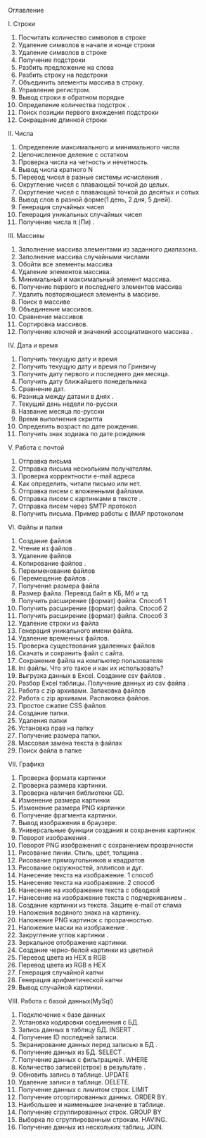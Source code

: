 Оглавление

I. Строки 
1. Посчитать количество символов в строке 
2. Удаление символов в начале и конце строки
3. Удаление символов в строке 
4. Получение подстроки 
5. Разбить предложение на слова
6. Разбить строку на подстроки 
7. Объединить элементы массива в строку.
8. Управление регистром.
9. Вывод строки в обратном порядке
10. Определение количества подстрок .
11. Поиск позиции первого вхождения подстроки 
12. Сокращение длинной строки

II. Числа
1. Определение максимального и минимального числа  
2. Целочисленное деление с остатком 
3. Проверка числа на четность и нечетность.
4. Вывод числа кратного N 
5. Перевод чисел в разные системы исчисления . 
6. Округление чисел с плавающей точкой до целых. 
7. Округление чисел с плавающей точкой до десятых и сотых 
8. Вывод слов в разной форме(1 день, 2 дня, 5 дней). 
9. Генерация случайных чисел 
10. Генерация уникальных случайных чисел 
11. Получение числа π (Пи) .

III. Массивы
1. Заполнение массива элементами из заданного диапазона.
2. Заполнение массива случайными числами
3. Обойти все элементы массива 
4. Удаление элементов массива.
5. Минимальный и максимальный элемент массива. 
6. Получение первого и последнего элементов массива 
7. Удалить повторяющиеся элементы в массиве.
8. Поиск в массиве 
9. Объединение массивов. 
10. Сравнение массивов  
11. Сортировка массивов. 
12. Получение ключей и значений ассоциативного массива . 

IV. Дата и время
1. Получить текущую дату и время  
2. Получить текущую дату и время по Гринвичу 
3. Получить дату первого и последнего дня месяца. 
4. Получить дату ближайшего понедельника  
5. Сравнение дат. 
6. Разница между датами в днях . 
7. Текущий день недели по-русски 
8. Название месяца по-русски  
9. Время выполнения скрипта  
10. Определить возраст по дате рождения. 
11. Получить знак зодиака по дате рождения 

V. Работа с почтой
1. Отправка письма  
2. Отправка письма нескольким получателям. 
3. Проверка корректности e-mail адреса 
4. Как определить, читали письмо или нет. 
5. Отправка писем с вложенными файлами. 
6. Отправка писем с картинками в тексте . 
7. Отправка писем через SMTP протокол 
8. Получить письма. Пример работы с IMAP протоколом  

VI. Файлы и папки 
1. Создание файлов 
2. Чтение из файлов . 
3. Удаление файлов 
4. Копирование файлов . 
5. Переименование файлов  
6. Перемещение файлов . 
7. Получение размера файла  
8. Размер файла. Перевод байт в КБ, Мб и тд  
9. Получить расширение (формат) файла. Способ 1 
10. Получить расширение (формат) файла. Способ 2 
11. Получить расширение (формат) файла. Способ 3 
12. Удаление строки из файла  
13. Генерация уникального имени файла. 
14. Удаление временных файлов. 
15. Проверка существования удаленных файлов  
16. Скачать и сохранить файл с сайта. 
17. Сохранение файла на компьютер пользователя 
18. Ini файлы. Что это такое и как их использовать? 
19. Выгрузка данных в Excel. Создание csv файлов . 
20. Разбор Excel таблицы. Получение данных из csv файла . 
21. Работа с zip архивами. Запаковка файлов  
22. Работа с zip архивами. Распаковка файлов. 
23. Простое сжатие CSS файлов  
24. Создание папки. 
25. Удаления папки  
26. Установка прав на папку 
27. Получение размера папки.
28. Массовая замена текста в файлах  
29. Поиск файла в папке  

VII. Графика 
1. Проверка формата картинки  
2. Проверка размера картинки. 
3. Проверка наличия библиотеки GD. 
4. Изменение размера картинки 
5. Изменение размера PNG картинки 
6. Получение фрагмента картинки. 
7. Вывод изображения в браузере. 
8. Универсальные функции создания и сохранения картинок 
9. Поворот изображения . 
10. Поворот PNG изображения с сохранением прозрачности 
11. Рисование линии. Стиль, цвет, толщина . 
12. Рисование прямоугольников и квадратов 
13. Рисование окружностей, эллипсов и дуг. 
14. Нанесение текста на изображение. 1 способ 
15. Нанесение текста на изображение. 2 способ 
16. Нанесение на изображение текста с обводкой  
17. Нанесение на изображение текста с подчеркиванием . 
18. Создание картинки из текста. Защите e-mail от спама  
19. Наложения водяного знака на картинку. 
20. Наложение PNG картинок с прозрачностью. 
21. Наложение маски на изображение . 
22. Закругление углов картинки . 
23. Зеркальное отображение картинки. 
24. Создание черно-белой картинки из цветной 
25. Перевод цвета из HEX в RGB 
26. Перевод цвета из RGB в HEX 
27. Генерация случайной капчи 
28. Генерация арифметической капчи  
29. Вывод случайной картинки. 

VIII. Работа с базой данных(MySql) 
1. Подключение к базе данных  
2. Установка кодировки соединения с БД. 
3. Запись данных в таблицу БД. INSERT . 
4. Получение ID последней записи. 
5. Экранирование данных перед записью в БД . 
6. Получение данных из БД. SELECT . 
7. Получение данных с фильтрацией. WHERE  
8. Количество записей(строк) в результате . 
9. Обновить запись в таблице. UPDATE 
10. Удаление записи в таблице. DELETE. 
11. Получение данных с лимитом строк. LIMIT  
12. Получение отсортированных данных. ORDER BY. 
13. Наибольшее и наименьшее значение в таблице.
14. Получение сгруппированных строк. GROUP BY  
15. Выборка по сгруппированным строкам. HAVING. 
16. Получение данных из нескольких таблиц. JOIN. 